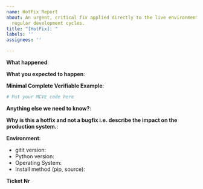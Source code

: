 ```yaml
---
name: HotFix Report
about: An urgent, critical fix applied directly to the live environment, often bypassing
  regular development cycles.
title: "[HotFix]: "
labels: ''
assignees: ''

---
```


**What happened**:

**What you expected to happen**:

**Minimal Complete Verifiable Example**:

<!-- See http://matthewrocklin.com/blog/work/2018/02/28/minimal-bug-reports or https://stackoverflow.com/help/mcve for an example -->

```python
# Put your MCVE code here
```

**Anything else we need to know?**:

**Why is this a hotfix and not a bugfix i.e. describe the impact on the production system.**:

**Environment**:

- gitit version:
- Python version:
- Operating System:
- Install method (pip, source):

**Ticket Nr**

<!--Will be provided by owner -->
